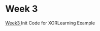 # Week 3
[Week3 ](https://github.com/ImAli0/ImAli/blob/main/week3/Intro.ipynb)  Init Code for XORLearning Example
 
